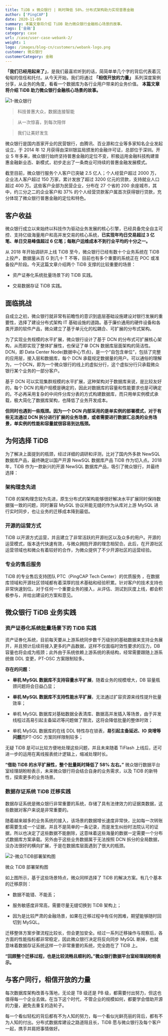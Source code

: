 ```yaml
---
title: TiDB x 微众银行 | 耗时降低 58%，分布式架构助力实现普惠金融
author: ['PingCAP']
date: 2020-11-09
summary: 本篇文章将介绍 TiDB 助力微众银行金融核心场景的故事。
tags: ['金融']
category: case
url: /case/user-case-webank-2/
weight: 1
logo: /images/blog-cn/customers/webank-logo.png
customer: 微众银行
customerCategory: 金融
---
```


**「我们已经用起来了」**，是我们最喜欢听到的话，简简单单几个字的背后代表着沉甸甸的信任和托付。从今天开始，我们将通过 **「相信开放的力量」** 系列深度案例分享，从业务的角度，看看一个数据库为各行业用户带来的业务价值。 **本篇文章将介绍 TiDB 助力微众银行金融核心场景的故事。**

![1-微众银行](media/user-case-webank-2/1-微众银行.png)

>科技普惠大众，数据连接智能

>从一次惊喜，到每次陪伴

>我们让美好发生

微众银行是国内首家开业的民营银行，由腾讯、百业源和立业等多家知名企业发起设立，于 2014 年 12 月获得由深圳银监局颁发的金融许可证，总部位于深圳。开业 5 年多来，微众银行始终坚持普惠金融的定位不变，积极运用金融科技构建普惠金融新业态、新模式，初步走出了一条商业可持续的普惠金融发展模式。

截至目前，微众银行服务个人客户已突破 2.5 亿人；个人经营户超过 2000 万，企业法人客户超过 150 万家，累计发放了超过 3200 亿元的贷款，支持就业人口超过 400 万。这些客户全部为民营企业，分布在 27 个省的 200 余座城市，其中，约三分之二的企业客户和 37% 的个人经营贷款客户属首次获得银行贷款，充分体现了微众银行普惠金融的定位和特色。

## 客户收益

微众银行成立以来始终以科技作为驱动业务发展的核心引擎，已经具备完全自主可控、支持亿级海量用户和高并发交易的核心系统，**已实现年均日交易超过 3 亿笔、单日交易峰值超过 6 亿笔；每账户运维成本不到行业平均的十分之一。**

从 2018 年开始调研并上线 TiDB 至今，微众银行已经有数十个业务系统在 TiDB 上投产，数据量从百 G 到几十 T 不等，目前也有多个重要的系统正在 POC 或准备投产阶段。今天这篇文章介绍两个 TiDB 支撑的比较重要的场景：

- 资产证券化系统批量场景下的 TiDB 实践。

- 交易数据存证 TiDB 实践。

## 面临挑战

自成立之初，微众银行就非常有前瞻性的意识到底层基础设施建设对银行发展的重要性，选择了建设分布式架构 IT 基础设施的道路。基于廉价通用的硬件设备和各类开源的软件产品，微众建立了基于单元化的松耦合、可扩展的分布式架构。

为了实现业务规模的水平扩展，微众银行设计了基于 DCN 的分布式可扩展核心架构，从而即实现了整体扩展性，也保证了单 DCN 数据库层面架构的简洁性。DCN，即 Data Center Node(数据中心节点)，是一个“自包含单位”，包括了完整的应用层，接入层和数据库，每个 DCN 承载规定数据量的用户。可以通俗的理解为，一个DCN，即为一个微众银行的线上的虚拟分行，这个虚拟分行只承载微众银行某个业务的一部分客户。

基于 DCN 可以实现集群规模的水平扩展，这种架构对于数据库来说，是比较友好的，每个 DCN 的用户规模是确定的，因此对数据库的容量和性能要求也是可确定的。不必再采用复杂的中间件分库分表的方式构建数据库，而只用单实例模式承载，极大简化了数据库架构，也降低了业务开发成本。

**但同时也遇到一些瓶颈。因为一个 DCN 内部采用的是单实例的部署模式，对于有些无法通过 DCN 拆分进行扩展的业务场景，或者需要进行数据汇总类的业务场景，单实例的性能和容量就很容易到达瓶颈。**

## 为何选择 TiDB

为了解决上面提到的瓶颈，经过详细的调研和评测，比对了国内外多款 NewSQL 数据库产品，最终确定以国产开源 NewSQL 数据库产品 TiDB 作为切入点。2018 年，TiDB 作为一款新兴的开源 NewSQL 数据库产品，吸引了微众银行，并最终选择：

### 架构理念先进

TiDB 的架构理念较为先进，原生分布式的架构能够很好解决水平扩展同时保持数据强一致的问题，同时兼容 MySQL 协议并能无缝的作为从库对上游 MySQL 进行实时同步，也让业务的迁移成本降到最低。

### 开源的运营方式

TiDB 以开源方式运营，并且建立了非常活跃的开源社区以及众多的用户。开源的运营模式，版本迭代快速有效，与微众拥抱开源的理念相契合。此后，在开源社区运营领域也和微众有着较好的合作，为微众提供了不少开源社区的运营经验。

### 专业的售后服务

TiDB 的专业售后支持团队 PTC（PingCAP Tech Center）的优质服务 ，在数据库领域和开源社区领域都有着深厚的技术基础和经验积累。针对客户的技术支持也非常快速到位。对于任何一个重要业务的接入，从评估、测试到灰度上线，都会积极参与，并给出建设的方案和意见。

## 微众银行 TiDB 业务实践

### 资产证券化系统批量场景下的 TiDB 实践

资产证券化系统，目前每天要从上游系统同步数千万级别的基础数据来支持业务展开，并且预计后续将接入更多的产品数据，这样不仅面临时效性要求的压力，DB 容量也将会成为瓶颈；此外由于系统依赖上游系统的表结构，经常需要跟随上游系统做 DDL 变更，PT-OSC 方案限制较多。

**存在的问题：**

- **单机 MySQL 数据库不支持容量水平扩展**，随着业务的规模增大，DB 容量瓶颈问题将会日益凸显；

- **单机 MySQL 数据库不支持性能水平扩展**，无法通过扩容资源来线性提升批量效率；

- 单机 MySQL 数据库对基础数据全表清库、数据高并发插入等场景，由于并发线程过高易引起主备延迟等问题做了限流，这将会降低批量的整体时效；

- 单机 MySQL 数据库的在线 DDL 特性存在锁表，**易引起主备延迟、IO 突增等问题**而PT-OSC 方案同样限制较多；

无疑 TiDB 是可以比较方便地处理这些问题，并且未来随着 TiFlash 上线后，还可进一步的运用在离线报表统计逻辑上，缩减处理时长。

**“借助 TiDB 的水平扩展性，整个批量耗时降低了 58% 左右。”** 微众银行数据平台室经理胡盼盼表示，未来微众银行将会结合自身的业务需求，以及 TiDB 的新特性，探索更多的业务场景。

### 数据存证系统 TiDB 迁移实践

数据存证系统是微众银行非常重要的系统，存储了具有法律效力的证据类数据，这些数据对客户来说是非常重要的。

随着越来越多的业务系统的接入，该场景的数据增长速度非常快，比如每一次转账都需要生成一个证据，并且不是简单的一条记录，而是发生纠纷时法院认可的证据，所以也决定了这些数据不能删除，这意味着这些海量的数据一定需要一个分布式数据库方案承载。另外由于这些业务数据属于无法按照 DCN 拆分的全局数据，没办法很好的横向扩展，于是在数据库层面遇到了很大的瓶颈。

![2-微众TiDB部署架构图](media/user-case-webank-2/2-微众TiDB部署架构图.png)

<div class="caption-center">微众 TiDB 部署架构图</div>

如上图所示，基于这些场景特点，微众同样选择了 TiDB 的解决方案。有几个基本的迁移原则：

- 数据不能错、不能丢；

- 服务敏感度非常高，需要尽量无缝切换到 TiDB 架构上；

- 因为是比较严肃的金融场景，如果在迁移过程中有任何困难，期望能够随时回切到 MySQL。

迁移整体方案步骤流程比较长，但会更加安全。经过一系列迁移操作与观察后，各方面的性能指标都非常稳定，因此微众银行决定将反向同步 MySQL 断掉，也就意味着数据存证系统这样一个非常重要的系统，完全跑在了 TiDB 上。

**“回顾整个迁移过程，也是比较流畅且顺利的。”微众银行数据平台室经理胡盼盼表示。**

## 与客户同行，相信开放的力量

每次数据库架构改善与落地，无论是 TB 级还是 PB 级，都需要付出努力，但这也值得每一个企业去做。在当下这个时代，不管企业的规模如何，都要学会借助开源的力量，避免去重复的造轮子。

每一个看似轻松的背后都有不为人知的努力，每一个看似光鲜亮丽的背后，都有不为人知的付出。分布式数据库建设之路道阻且长，TiDB 愿与微众银行及每个客户一起，携手并肩把事情做好。
